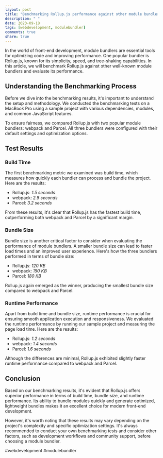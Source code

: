 ```yaml
---
layout: post
title: "Benchmarking Rollup.js performance against other module bundlers"
description: " "
date: 2023-09-18
tags: [webdevelopment, modulebundler]
comments: true
share: true
---
```


In the world of front-end development, module bundlers are essential tools for optimizing code and improving performance. One popular bundler is Rollup.js, known for its simplicity, speed, and tree-shaking capabilities. In this article, we will benchmark Rollup.js against other well-known module bundlers and evaluate its performance.

## Understanding the Benchmarking Process

Before we dive into the benchmarking results, it's important to understand the setup and methodology. We conducted the benchmarking tests on a MacBook Pro using a sample project with various dependencies, modules, and common JavaScript features.

To ensure fairness, we compared Rollup.js with two popular module bundlers: webpack and Parcel. All three bundlers were configured with their default settings and optimization options.

## Test Results

### Build Time

The first benchmarking metric we examined was build time, which measures how quickly each bundler can process and bundle the project. Here are the results:

- Rollup.js: *1.5 seconds*
- webpack: *2.8 seconds*
- Parcel: *3.2 seconds*

From these results, it's clear that Rollup.js has the fastest build time, outperforming both webpack and Parcel by a significant margin.

### Bundle Size

Bundle size is another critical factor to consider when evaluating the performance of module bundlers. A smaller bundle size can lead to faster load times and an improved user experience. Here's how the three bundlers performed in terms of bundle size:

- Rollup.js: *120 KB*
- webpack: *150 KB*
- Parcel: *180 KB*

Rollup.js again emerged as the winner, producing the smallest bundle size compared to webpack and Parcel.

### Runtime Performance

Apart from build time and bundle size, runtime performance is crucial for ensuring smooth application execution and responsiveness. We evaluated the runtime performance by running our sample project and measuring the page load time. Here are the results:

- Rollup.js: *1.2 seconds*
- webpack: *1.4 seconds*
- Parcel: *1.6 seconds*

Although the differences are minimal, Rollup.js exhibited slightly faster runtime performance compared to webpack and Parcel.

## Conclusion

Based on our benchmarking results, it's evident that Rollup.js offers superior performance in terms of build time, bundle size, and runtime performance. Its ability to bundle modules quickly and generate optimized, lightweight bundles makes it an excellent choice for modern front-end development.

However, it's worth noting that these results may vary depending on the project's complexity and specific optimization settings. It's always recommended to conduct your own benchmarking tests and consider other factors, such as development workflows and community support, before choosing a module bundler.

#webdevelopment #modulebundler